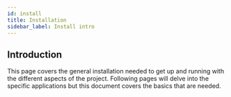 ```yaml
---
id: install
title: Installation
sidebar_label: Install intro
---
```


## Introduction

This page covers the general installation needed to get up and running with the different aspects of the project. Following pages will delve into the specific applications but this document covers the basics that are needed.
